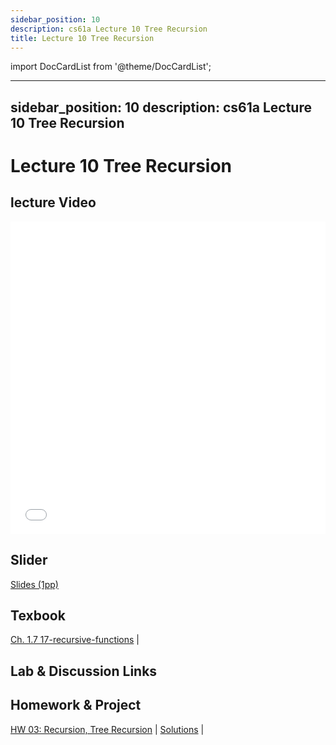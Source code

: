 ```yaml
---
sidebar_position: 10
description: cs61a Lecture 10 Tree Recursion
title: Lecture 10 Tree Recursion
---
```


import DocCardList from '@theme/DocCardList';

---
sidebar_position: 10
description: cs61a  Lecture 10 Tree Recursion
---
# Lecture 10 Tree Recursion
## lecture Video

<iframe src="//player.bilibili.com/player.html?aid=277746636&bvid=BV17c411f78k&cid=1311465503&p=1&high_quality=1&danmaku=0" scrolling="no" border="0" frameborder="no" framespacing="0" allowfullscreen="true" allowfullscreen="allowfullscreen" width="100%" height="500" scrolling="no" frameborder="0" sandbox="allow-top-navigation allow-same-origin allow-forms allow-scripts"> </iframe>

## Slider
[Slides (1pp)](/resource/cs61a/10-Tree_Recursion_1pp.pdf)
## Texbook
[Ch. 1.7 17-recursive-functions](https://www.composingprograms.com/pages/17-recursive-functions.html) | 

## Lab & Discussion Links


## Homework & Project
[HW 03: Recursion, Tree Recursion](./homework/hw03.md) | [Solutions](./homework/sol-hw03.md) | 


<DocCardList />

